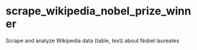 # scrape_wikipedia_nobel_prize_winner
Scrape and analyze Wikipedia data (table, text) about Nobel laureates
